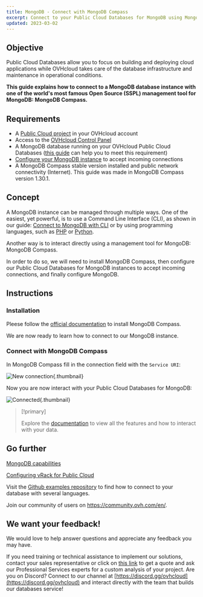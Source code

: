 ```yaml
---
title: MongoDB - Connect with MongoDB Compass
excerpt: Connect to your Public Cloud Databases for MongoDB using MongoDB Compass
updated: 2023-03-02
---
```


## Objective

Public Cloud Databases allow you to focus on building and deploying cloud applications while OVHcloud takes care of the database infrastructure and maintenance in operational conditions.

**This guide explains how to connect to a MongoDB database instance with one of the world's most famous Open Source (SSPL) management tool for MongoDB: MongoDB Compass.**

## Requirements

- A [Public Cloud project](https://www.ovhcloud.com/en/public-cloud/) in your OVHcloud account
- Access to the [OVHcloud Control Panel](https://ca.ovh.com/auth/?action=gotomanager&from=https://www.ovh.com/world/&ovhSubsidiary=we)
- A MongoDB database running on your OVHcloud Public Cloud Databases ([this guide](databases_01_order_control_panel1.) can help you to meet this requirement)
- [Configure your MongoDB instance](mongodb_02_manage_control_panel1.) to accept incoming connections
- A MongoDB Compass stable version installed and public network connectivity (Internet). This guide was made in MongoDB Compass version 1.30.1.

## Concept

A MongoDB instance can be managed through multiple ways.
One of the easiest, yet powerful, is to use a Command Line Interface (CLI), as shown in our guide: [Connect to MongoDB with CLI](mongodb_03_connect_cli1.) or by using programming languages, such as [PHP](mongodb_04_connect_php1.) or [Python](mongodb_05_connect_python1.).

Another way is to interact directly using a management tool for MongoDB: MongoDB Compass.

In order to do so, we will need to install MongoDB Compass, then configure our Public Cloud Databases for MongoDB instances to accept incoming connections, and finally configure MongoDB.

## Instructions

### Installation

Pleese follow the [official documentation](https://docs.mongodb.com/compass/current/install/) to install MongoDB Compass.

We are now ready to learn how to connect to our MongoDB instance.

### Connect with MongoDB Compass

In MongoDB Compass fill in the connection field with the `Service URI`:

![New connection](new-connection.png){.thumbnail}

Now you are now interact with your Public Cloud Databases for MongoDB:

![Connected](connected.png){.thumbnail}

> [!primary]
>
> Explore the [documentation](https://docs.mongodb.com/compass/current/) to view all the features and how to interact with your data.
>

## Go further

[MongoDB capabilities](mongodb_01_concept_capabilities1.)

[Configuring vRack for Public Cloud](getting-started-07-creating-vrack1.)

Visit the [Github examples repository](https://github.com/ovh/public-cloud-databases-examples/tree/main/databases/mongodb) to find how to connect to your database with several languages.

Join our community of users on <https://community.ovh.com/en/>.

## We want your feedback!

We would love to help answer questions and appreciate any feedback you may have.

If you need training or technical assistance to implement our solutions, contact your sales representative or click on [this link](https://www.ovhcloud.com/en/professional-services/) to get a quote and ask our Professional Services experts for a custom analysis of your project.
Are you on Discord? Connect to our channel at [https://discord.gg/ovhcloud](https://discord.gg/ovhcloud) and interact directly with the team that builds our databases service!
